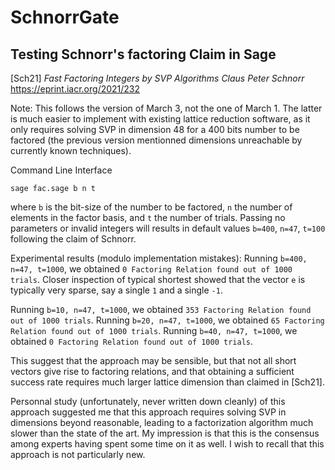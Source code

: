 # SchnorrGate
## Testing Schnorr's factoring Claim in Sage

[Sch21]
*Fast Factoring Integers by SVP Algorithms*
_Claus Peter Schnorr_
https://eprint.iacr.org/2021/232

Note: This follows the version of March 3, not the one of March 1. The latter is much easier to implement with existing lattice reduction software, as it only requires solving SVP in dimension 48 for a 400 bits number to be factored (the previous version mentionned dimensions unreachable by currently known techniques).

Command Line Interface
```
sage fac.sage b n t
```
where `b` is the bit-size of the number to be factored, `n` the number of elements in the factor basis, and `t` the number of trials. Passing no parameters or invalid integers will results in default values `b=400`, `n=47`, `t=100` following the claim of Schnorr.

Experimental results (modulo implementation mistakes):
Running `b=400, n=47, t=1000`, we obtained `0 Factoring Relation found out of 1000 trials`. Closer inspection of typical shortest showed that the vector `e` is typically very sparse, say a single `1` and a single `-1`.

Running `b=10, n=47, t=1000`, we obtained `353 Factoring Relation found out of 1000 trials`. 
Running `b=20, n=47, t=1000`, we obtained `65 Factoring Relation found out of 1000 trials`. 
Running `b=40, n=47, t=1000`, we obtained `0 Factoring Relation found out of 1000 trials`. 

This suggest that the approach may be sensible, but that not all short vectors give rise to factoring relations, and that obtaining a sufficient success rate requires much larger lattice dimension than claimed in [Sch21]. 

Personnal study (unfortunately, never written down cleanly) of this approach suggested me that this approach requires solving SVP in dimensions beyond reasonable, leading to a factorization algorithm much slower than the state of the art. My impression is that this is the consensus among experts having spent some time on it as well. I wish to recall that this approach is not particularly new.
